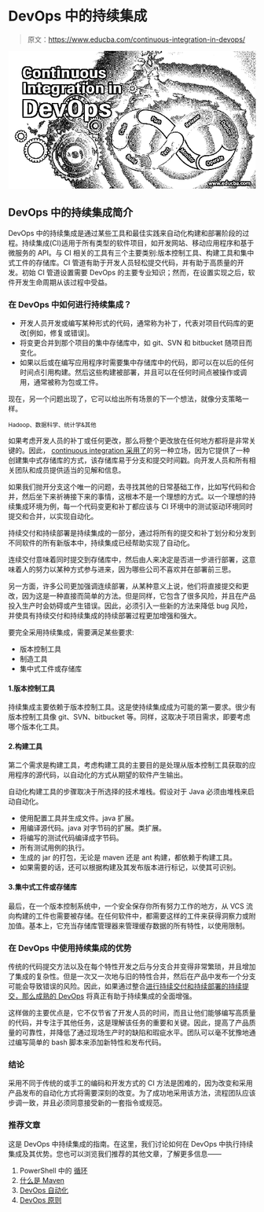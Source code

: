 # DevOps 中的持续集成

> 原文：<https://www.educba.com/continuous-integration-in-devops/>

![Continuous Integration in DevOps](img/a61f86361fbf1270d375d20847962344.png)



## DevOps 中的持续集成简介

DevOps 中的持续集成是通过某些工具和最佳实践来自动化构建和部署阶段的过程。持续集成(CI)适用于所有类型的软件项目，如开发网站、移动应用程序和基于微服务的 API。与 CI 相关的工具有三个主要类别:版本控制工具、构建工具和集中式工件的存储库。CI 管道有助于开发人员轻松提交代码，并有助于高质量的开发。初始 CI 管道设置需要 DevOps 的主要专业知识；然而，在设置实现之后，软件开发生命周期从该过程中受益。

### 在 DevOps 中如何进行持续集成？

*   开发人员开发或编写某种形式的代码，通常称为补丁，代表对项目代码库的更改[例如，修复或错误]。
*   将变更合并到那个项目的集中存储库中，如 git、SVN 和 bitbucket 随项目而变化。
*   如果以后或在编写应用程序时需要集中存储库中的代码，即可以在以后的任何时间点引用构建。然后这些构建被部署，并且可以在任何时间点被操作或调用，通常被称为包或工件。

现在，另一个问题出现了，它可以给出所有场景的下一个想法，就像分支策略一样。

<small>Hadoop、数据科学、统计学&其他</small>

如果考虑开发人员的补丁或任何更改，那么将整个更改放在任何地方都将是非常关键的。因此， [continuous integration 采用了](https://www.educba.com/what-is-continuous-integration/)的另一种立场，因为它提供了一种创建集中式存储库的方式，该存储库易于分支和提交时间戳。向开发人员和所有相关团队和成员提供适当的见解和信息。

如果我们抛开分支这个唯一的问题，去寻找其他的日常基础工作，比如写代码和合并，然后坐下来祈祷接下来的事情，这根本不是一个理想的方式。以一个理想的持续集成环境为例，每一个代码变更和补丁都应该与 CI 环境中的测试驱动环境同时提交和合并，以实现自动化。

持续交付和持续部署是持续集成的一部分，通过将所有的提交和补丁划分和分发到不同软件的所有新版本中，持续集成已经帮助实现了自动化。

连续交付意味着同时提交到存储库中，然后由人来决定是否进一步进行部署，这意味着人的努力以某种方式参与进来，因为哪些公司不喜欢并在部署前三思。

另一方面，许多公司更加强调连续部署，从某种意义上说，他们将直接提交和更改，因为这是一种直接而简单的方法。但是同样，它包含了很多风险，并且在产品投入生产时会妨碍或产生错误。因此，必须引入一些新的方法来降低 bug 风险，并使具有持续交付和持续集成的持续部署过程更加增强和强大。

要完全采用持续集成，需要满足某些要求:

*   版本控制工具
*   制造工具
*   集中式工件或存储库

#### 1.版本控制工具

持续集成主要依赖于版本控制工具。这是使持续集成成为可能的第一要求。很少有版本控制工具像 git、SVN、bitbucket 等。同样，这取决于项目需求，即要考虑哪个版本化工具。

#### 2.构建工具

第二个需求是构建工具，考虑构建工具的主要目的是处理从版本控制工具获取的应用程序的源代码，以自动化的方式从期望的软件产生输出。

自动化构建工具的步骤取决于所选择的技术堆栈。假设对于 Java 必须由堆栈来启动自动化。

*   使用配置工具并生成文件。java 扩展。
*   用编译源代码。java 对字节码的扩展。类扩展。
*   将编写的测试代码编译成字节码。
*   所有测试用例的执行。
*   生成的 jar 的打包，无论是 maven 还是 ant 构建，都依赖于构建工具。
*   如果需要的话，还可以根据构建及其发布版本进行标记，以使其可识别。

#### 3.集中式工件或存储库

最后，在一个版本控制系统中，一个安全保存你所有努力工作的地方，从 VCS 流向构建的工件也需要被存储。在任何软件中，都需要这样的工件来获得洞察力或附加值。基本上，它充当存储库管理器来管理缓存数据的所有特性，以使用限制。

### 在 DevOps 中使用持续集成的优势

传统的代码提交方法以及在每个特性开发之后与分支合并变得非常繁琐，并且增加了集成的复杂性。但是一次又一次地与旧的特性合并，然后在产品中发布一个分支可能会导致错误的风险。因此，如果通过整合[进行持续交付和持续部署的持续提交，那么成熟的 DevOps](https://www.educba.com/career-in-devops/) 将真正有助于持续集成的全面增强。

这样做的主要优点是，它不仅节省了开发人员的时间，而且让他们能够编写高质量的代码，并专注于其他任务，这是理解该任务的重要和关键。因此，提高了产品质量的可靠性，并降低了通过现场生产时的缺陷和瑕疵水平。团队可以毫不犹豫地通过编写简单的 bash 脚本来添加新特性和发布代码。

### 结论

采用不同于传统的或手工的编码和开发方式的 CI 方法是困难的，因为改变和采用产品发布的自动化方式将需要深刻的改变。为了成功地采用该方法，流程团队应该步调一致，并且必须同意接受新的一套指令或规范。

### 推荐文章

这是 DevOps 中持续集成的指南。在这里，我们讨论如何在 DevOps 中执行持续集成及其优势。您也可以浏览我们推荐的其他文章，了解更多信息——

1.  PowerShell 中的 [循环](https://www.educba.com/loops-in-powershell/)
2.  [什么是 Maven](https://www.educba.com/what-is-maven/)
3.  [DevOps 自动化](https://www.educba.com/devops-automation/)
4.  [DevOps 原则](https://www.educba.com/devops-principles/)





